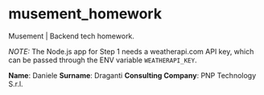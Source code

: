 # musement_homework
Musement | Backend tech homework.

*NOTE:* The Node.js app for Step 1 needs a weatherapi.com API key, which can be passed through the ENV variable `WEATHERAPI_KEY`.

**Name**: Daniele
**Surname**: Draganti
**Consulting Company**: PNP Technology S.r.l.